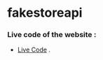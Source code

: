 # fakestoreapi
### Live code of the website : 

* [Live Code]( https://12malak.github.io/fakestoreapi/) .
